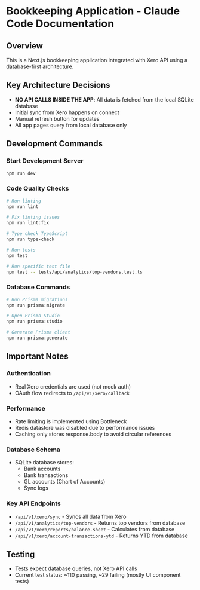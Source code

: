 # Bookkeeping Application - Claude Code Documentation

## Overview
This is a Next.js bookkeeping application integrated with Xero API using a database-first architecture.

## Key Architecture Decisions
- **NO API CALLS INSIDE THE APP**: All data is fetched from the local SQLite database
- Initial sync from Xero happens on connect
- Manual refresh button for updates
- All app pages query from local database only

## Development Commands

### Start Development Server
```bash
npm run dev
```

### Code Quality Checks
```bash
# Run linting
npm run lint

# Fix linting issues
npm run lint:fix

# Type check TypeScript
npm run type-check

# Run tests
npm test

# Run specific test file
npm test -- tests/api/analytics/top-vendors.test.ts
```

### Database Commands
```bash
# Run Prisma migrations
npm run prisma:migrate

# Open Prisma Studio
npm run prisma:studio

# Generate Prisma client
npm run prisma:generate
```

## Important Notes

### Authentication
- Real Xero credentials are used (not mock auth)
- OAuth flow redirects to `/api/v1/xero/callback`

### Performance
- Rate limiting is implemented using Bottleneck
- Redis datastore was disabled due to performance issues
- Caching only stores response.body to avoid circular references

### Database Schema
- SQLite database stores:
  - Bank accounts
  - Bank transactions
  - GL accounts (Chart of Accounts)
  - Sync logs

### Key API Endpoints
- `/api/v1/xero/sync` - Syncs all data from Xero
- `/api/v1/analytics/top-vendors` - Returns top vendors from database
- `/api/v1/xero/reports/balance-sheet` - Calculates from database
- `/api/v1/xero/account-transactions-ytd` - Returns YTD from database

## Testing
- Tests expect database queries, not Xero API calls
- Current test status: ~110 passing, ~29 failing (mostly UI component tests)